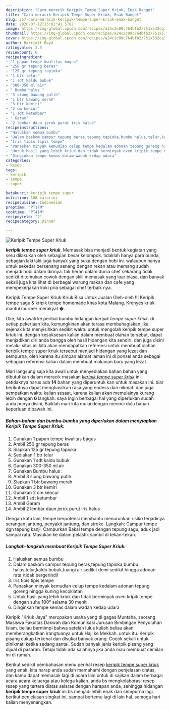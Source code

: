 ```yaml
---
description: "Cara meracik Keripik Tempe Super Kriuk, Enak Banget"
title: "Cara meracik Keripik Tempe Super Kriuk, Enak Banget"
slug: 257-cara-meracik-keripik-tempe-super-kriuk-enak-banget
date: 2020-07-12T15:02:41.578Z
image: https://img-global.cpcdn.com/recipes/a24c2c09c764bfb2/751x532cq70/keripik-tempe-super-kriuk-foto-resep-utama.jpg
thumbnail: https://img-global.cpcdn.com/recipes/a24c2c09c764bfb2/751x532cq70/keripik-tempe-super-kriuk-foto-resep-utama.jpg
cover: https://img-global.cpcdn.com/recipes/a24c2c09c764bfb2/751x532cq70/keripik-tempe-super-kriuk-foto-resep-utama.jpg
author: Harriett Boyd
ratingvalue: 3.5
reviewcount: 6
recipeingredient:
- "1 papan tempe kwalitas bagus"
- "250 gr tepung beras"
- "125 gr tepung tapioka"
- "1 btr telur"
- "1 sdt kaldu bubuk"
- "300-350 ml air"
- " Bumbu halus "
- "3 siung bawang putih"
- "1 btr bawang merah"
- "3 btr kemiri"
- "2 cm kencur"
- "1 sdt ketumbar"
- " Garam"
- "2 lembar daun jeruk purut iris halus"
recipeinstructions:
- "Haluskan semua bumbu"
- "Dalam baskom campur tepung beras,tepung tapioka,bumbu halus,telur,kaldu bubuk,tuangi air sedikit demi sedikit hingga adonan rata /tidak bergerindil"
- "Iris tipis tipis tempe"
- "Panaskan minyak kemudian celup tempe kedalam adonan tepung goreng hingga kuning kecoklatan"
- "Untuk hasil yang lebih kriuk dan tidak berminyak oven kripik tempe dengan suhu 100° selama 30 menit"
- "Dinginkan tempe kemas dalam wadah kedap udara"
categories:
- Resep
tags:
- keripik
- tempe
- super

katakunci: keripik tempe super 
nutrition: 108 calories
recipecuisine: Indonesian
preptime: "PT17M"
cooktime: "PT41M"
recipeyield: "2"
recipecategory: Dinner

---
```



![Keripik Tempe Super Kriuk](https://img-global.cpcdn.com/recipes/a24c2c09c764bfb2/751x532cq70/keripik-tempe-super-kriuk-foto-resep-utama.jpg)

<b><i>keripik tempe super kriuk</i></b>, Memasak bisa menjadi bentuk kegiatan yang seru dilakukan oleh sebagian besar kelompok. tidaklah hanya para bunda, sebagian laki laki juga banyak yang suka dengan hobi ini. walaupun hanya untuk sekedar bersenang senang dengan rekan atau memang sudah menjadi hobi dalam dirinya. tak heran dalam dunia chef sekarang tidak sedikit ditemukan cowok dengan skill memasak yang luar biasa, dan banyak sekali juga kita lihat di berbagai warung makan dan cafe yang mempekerjakan koki pria sebagai chef terbaik nya.

Keripik Tempe Super Kriuk Kriuk Bisa Untuk Jualan Oleh-oleh !!! Keripik tempe sagu &amp; kripik tempe homemade khas kota Malang. Krenyes kriuk mantul murmer merakyat �.

Oke, kita awali ke perihal bumbu hidangan <i>keripik tempe super kriuk</i>. di setiap pekerjaan kita, kemungkinan akan terasa membahagiakan jika sejenak kita menyisihkan sedikit waktu untuk mengolah keripik tempe super kriuk ini. dengan kesuksesan kalian dalam membuat olahan tersebut, dapat menjadikan diri anda bangga oleh hasil hidangan kita sendiri. dan juga disini melalui situs ini kita akan mendapatkan referensi untuk membuat olahan <u>keripik tempe super kriuk</u> tersebut menjadi hidangan yang lezat dan sempurna, oleh karena itu simpan alamat laman ini di ponsel anda sebagai sebagian referensi kalian dalam membuat makanan baru yang lezat.


Mari langsung saja kita awali untuk menyediakan bahan bahan yang dibutuhkan dalam meracik masakan <u><i>keripik tempe super kriuk</i></u> ini. setidaknya harus ada <b>14</b> bahan yang diperuntuk kan untuk masakan ini. biar berikutnya dapat menghasilkan rasa yang endess dan nikmat. dan juga sempatkan waktu kalian sesaat, karena kalian akan memulainya kurang lebih dengan <b>6</b> langkah. saya ingin berbagai hal yang diperlukan sudah anda punya disini, Baiklah mari kita mulai dengan merinci dulu bahan keperluan dibawah ini.

<!--inarticleads1-->

##### Bahan-bahan dan bumbu-bumbu yang diperlukan dalam menyiapkan Keripik Tempe Super Kriuk:

1. Gunakan 1 papan tempe kwalitas bagus
1. Ambil 250 gr tepung beras
1. Siapkan 125 gr tepung tapioka
1. Sediakan 1 btr telur
1. Gunakan 1 sdt kaldu bubuk
1. Gunakan 300-350 ml air
1. Gunakan  Bumbu halus :
1. Ambil 3 siung bawang putih
1. Siapkan 1 btr bawang merah
1. Gunakan 3 btr kemiri
1. Gunakan 2 cm kencur
1. Ambil 1 sdt ketumbar
1. Ambil  Garam
1. Ambil 2 lembar daun jeruk purut iris halus


Dengan kata lain, tempe berpotensi membantu menurunkan risiko terjadinya serangan jantung, penyakit jantung, dan stroke. Langkah: Campur tempe dgn tepung kanji. Campurkan Bakal tempe dengan tepung sagu, aduk jadi sampai rata. Masukan ke dalam pelastik sambil di tekan-tekan. 

<!--inarticleads2-->

##### Langkah-langkah membuat Keripik Tempe Super Kriuk:

1. Haluskan semua bumbu
1. Dalam baskom campur tepung beras,tepung tapioka,bumbu halus,telur,kaldu bubuk,tuangi air sedikit demi sedikit hingga adonan rata /tidak bergerindil
1. Iris tipis tipis tempe
1. Panaskan minyak kemudian celup tempe kedalam adonan tepung goreng hingga kuning kecoklatan
1. Untuk hasil yang lebih kriuk dan tidak berminyak oven kripik tempe dengan suhu 100° selama 30 menit
1. Dinginkan tempe kemas dalam wadah kedap udara


Keripik &#34;Kriuk Jaya&#34; merupakan usaha yang di gagas Muntaha, seorang Masiswa Fakultas Dakwah dan Komunikasi Jurusan Bimbingan Penyuluhan Islam. beliau bermimpi bahwa setelah lulus kuliah beliau akan memberangkatkan irangtuanya untuk Haji ke Mekkah. untuk itu. Keripik pisang cukup terkenal dan disukai banyak orang. Cocok sekali untuk dinikmati ketika sedang santai. Sudah banyak jenis keripik pisang yang dijual di pasaran. Tetapi tidak ada salahnya jika anda mau membuat cemilan ini di rumah. 

Berikut sedikit pembahasan menu perihal resep <u>keripik tempe super kriuk</u> yang enak. kita harap anda sudah memahami dengan penjelasan diatas, dan kamu dapat memasak lagi di acara lain untuk di sajikan dalam berbagai acara acara keluarga atau kolega kalian. anda bs mengkolaborasi resep resep yang tertera diatas selaras dengan harapan anda, sehingga hidangan <b>keripik tempe super kriuk</b> ini bs menjadi lebih enak dan sempurna lagi. berikut penjelasan singkat ini, sampai bertemu lagi di lain hal. semoga hari kalian menyenangkan.
